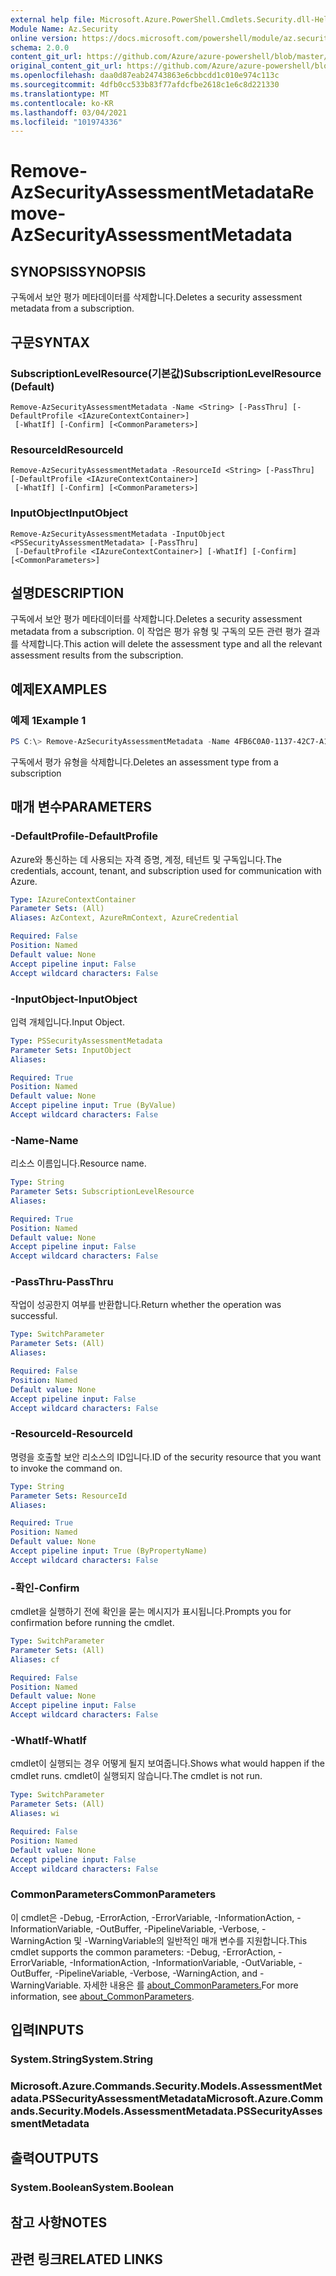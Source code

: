 ```yaml
---
external help file: Microsoft.Azure.PowerShell.Cmdlets.Security.dll-Help.xml
Module Name: Az.Security
online version: https://docs.microsoft.com/powershell/module/az.security/Remove-AzSecurityAssessmentMetadata
schema: 2.0.0
content_git_url: https://github.com/Azure/azure-powershell/blob/master/src/Security/Security/help/Remove-AzSecurityAssessmentMetadata.md
original_content_git_url: https://github.com/Azure/azure-powershell/blob/master/src/Security/Security/help/Remove-AzSecurityAssessmentMetadata.md
ms.openlocfilehash: daa0d87eab24743863e6cbbcdd1c010e974c113c
ms.sourcegitcommit: 4dfb0cc533b83f77afdcfbe2618c1e6c8d221330
ms.translationtype: MT
ms.contentlocale: ko-KR
ms.lasthandoff: 03/04/2021
ms.locfileid: "101974336"
---
```

# <span data-ttu-id="1a2e3-101">Remove-AzSecurityAssessmentMetadata</span><span class="sxs-lookup"><span data-stu-id="1a2e3-101">Remove-AzSecurityAssessmentMetadata</span></span>

## <span data-ttu-id="1a2e3-102">SYNOPSIS</span><span class="sxs-lookup"><span data-stu-id="1a2e3-102">SYNOPSIS</span></span>
<span data-ttu-id="1a2e3-103">구독에서 보안 평가 메타데이터를 삭제합니다.</span><span class="sxs-lookup"><span data-stu-id="1a2e3-103">Deletes a security assessment metadata from a subscription.</span></span>

## <span data-ttu-id="1a2e3-104">구문</span><span class="sxs-lookup"><span data-stu-id="1a2e3-104">SYNTAX</span></span>

### <span data-ttu-id="1a2e3-105">SubscriptionLevelResource(기본값)</span><span class="sxs-lookup"><span data-stu-id="1a2e3-105">SubscriptionLevelResource (Default)</span></span>
```
Remove-AzSecurityAssessmentMetadata -Name <String> [-PassThru] [-DefaultProfile <IAzureContextContainer>]
 [-WhatIf] [-Confirm] [<CommonParameters>]
```

### <span data-ttu-id="1a2e3-106">ResourceId</span><span class="sxs-lookup"><span data-stu-id="1a2e3-106">ResourceId</span></span>
```
Remove-AzSecurityAssessmentMetadata -ResourceId <String> [-PassThru] [-DefaultProfile <IAzureContextContainer>]
 [-WhatIf] [-Confirm] [<CommonParameters>]
```

### <span data-ttu-id="1a2e3-107">InputObject</span><span class="sxs-lookup"><span data-stu-id="1a2e3-107">InputObject</span></span>
```
Remove-AzSecurityAssessmentMetadata -InputObject <PSSecurityAssessmentMetadata> [-PassThru]
 [-DefaultProfile <IAzureContextContainer>] [-WhatIf] [-Confirm] [<CommonParameters>]
```

## <span data-ttu-id="1a2e3-108">설명</span><span class="sxs-lookup"><span data-stu-id="1a2e3-108">DESCRIPTION</span></span>
<span data-ttu-id="1a2e3-109">구독에서 보안 평가 메타데이터를 삭제합니다.</span><span class="sxs-lookup"><span data-stu-id="1a2e3-109">Deletes a security assessment metadata from a subscription.</span></span> <span data-ttu-id="1a2e3-110">이 작업은 평가 유형 및 구독의 모든 관련 평가 결과를 삭제합니다.</span><span class="sxs-lookup"><span data-stu-id="1a2e3-110">This action will delete the assessment type and all the relevant assessment results from the subscription.</span></span>

## <span data-ttu-id="1a2e3-111">예제</span><span class="sxs-lookup"><span data-stu-id="1a2e3-111">EXAMPLES</span></span>

### <span data-ttu-id="1a2e3-112">예제 1</span><span class="sxs-lookup"><span data-stu-id="1a2e3-112">Example 1</span></span>
```powershell
PS C:\> Remove-AzSecurityAssessmentMetadata -Name 4FB6C0A0-1137-42C7-A1C7-4BD37C91DE8D
```

<span data-ttu-id="1a2e3-113">구독에서 평가 유형을 삭제합니다.</span><span class="sxs-lookup"><span data-stu-id="1a2e3-113">Deletes an assessment type from a subscription</span></span>

## <span data-ttu-id="1a2e3-114">매개 변수</span><span class="sxs-lookup"><span data-stu-id="1a2e3-114">PARAMETERS</span></span>

### <span data-ttu-id="1a2e3-115">-DefaultProfile</span><span class="sxs-lookup"><span data-stu-id="1a2e3-115">-DefaultProfile</span></span>
<span data-ttu-id="1a2e3-116">Azure와 통신하는 데 사용되는 자격 증명, 계정, 테넌트 및 구독입니다.</span><span class="sxs-lookup"><span data-stu-id="1a2e3-116">The credentials, account, tenant, and subscription used for communication with Azure.</span></span>

```yaml
Type: IAzureContextContainer
Parameter Sets: (All)
Aliases: AzContext, AzureRmContext, AzureCredential

Required: False
Position: Named
Default value: None
Accept pipeline input: False
Accept wildcard characters: False
```

### <span data-ttu-id="1a2e3-117">-InputObject</span><span class="sxs-lookup"><span data-stu-id="1a2e3-117">-InputObject</span></span>
<span data-ttu-id="1a2e3-118">입력 개체입니다.</span><span class="sxs-lookup"><span data-stu-id="1a2e3-118">Input Object.</span></span>

```yaml
Type: PSSecurityAssessmentMetadata
Parameter Sets: InputObject
Aliases:

Required: True
Position: Named
Default value: None
Accept pipeline input: True (ByValue)
Accept wildcard characters: False
```

### <span data-ttu-id="1a2e3-119">-Name</span><span class="sxs-lookup"><span data-stu-id="1a2e3-119">-Name</span></span>
<span data-ttu-id="1a2e3-120">리소스 이름입니다.</span><span class="sxs-lookup"><span data-stu-id="1a2e3-120">Resource name.</span></span>

```yaml
Type: String
Parameter Sets: SubscriptionLevelResource
Aliases:

Required: True
Position: Named
Default value: None
Accept pipeline input: False
Accept wildcard characters: False
```

### <span data-ttu-id="1a2e3-121">-PassThru</span><span class="sxs-lookup"><span data-stu-id="1a2e3-121">-PassThru</span></span>
<span data-ttu-id="1a2e3-122">작업이 성공한지 여부를 반환합니다.</span><span class="sxs-lookup"><span data-stu-id="1a2e3-122">Return whether the operation was successful.</span></span>

```yaml
Type: SwitchParameter
Parameter Sets: (All)
Aliases:

Required: False
Position: Named
Default value: None
Accept pipeline input: False
Accept wildcard characters: False
```

### <span data-ttu-id="1a2e3-123">-ResourceId</span><span class="sxs-lookup"><span data-stu-id="1a2e3-123">-ResourceId</span></span>
<span data-ttu-id="1a2e3-124">명령을 호출할 보안 리소스의 ID입니다.</span><span class="sxs-lookup"><span data-stu-id="1a2e3-124">ID of the security resource that you want to invoke the command on.</span></span>

```yaml
Type: String
Parameter Sets: ResourceId
Aliases:

Required: True
Position: Named
Default value: None
Accept pipeline input: True (ByPropertyName)
Accept wildcard characters: False
```

### <span data-ttu-id="1a2e3-125">-확인</span><span class="sxs-lookup"><span data-stu-id="1a2e3-125">-Confirm</span></span>
<span data-ttu-id="1a2e3-126">cmdlet을 실행하기 전에 확인을 묻는 메시지가 표시됩니다.</span><span class="sxs-lookup"><span data-stu-id="1a2e3-126">Prompts you for confirmation before running the cmdlet.</span></span>

```yaml
Type: SwitchParameter
Parameter Sets: (All)
Aliases: cf

Required: False
Position: Named
Default value: None
Accept pipeline input: False
Accept wildcard characters: False
```

### <span data-ttu-id="1a2e3-127">-WhatIf</span><span class="sxs-lookup"><span data-stu-id="1a2e3-127">-WhatIf</span></span>
<span data-ttu-id="1a2e3-128">cmdlet이 실행되는 경우 어떻게 될지 보여줍니다.</span><span class="sxs-lookup"><span data-stu-id="1a2e3-128">Shows what would happen if the cmdlet runs.</span></span>
<span data-ttu-id="1a2e3-129">cmdlet이 실행되지 않습니다.</span><span class="sxs-lookup"><span data-stu-id="1a2e3-129">The cmdlet is not run.</span></span>

```yaml
Type: SwitchParameter
Parameter Sets: (All)
Aliases: wi

Required: False
Position: Named
Default value: None
Accept pipeline input: False
Accept wildcard characters: False
```

### <span data-ttu-id="1a2e3-130">CommonParameters</span><span class="sxs-lookup"><span data-stu-id="1a2e3-130">CommonParameters</span></span>
<span data-ttu-id="1a2e3-131">이 cmdlet은 -Debug, -ErrorAction, -ErrorVariable, -InformationAction, -InformationVariable, -OutBuffer, -PipelineVariable, -Verbose, -WarningAction 및 -WarningVariable의 일반적인 매개 변수를 지원합니다.</span><span class="sxs-lookup"><span data-stu-id="1a2e3-131">This cmdlet supports the common parameters: -Debug, -ErrorAction, -ErrorVariable, -InformationAction, -InformationVariable, -OutVariable, -OutBuffer, -PipelineVariable, -Verbose, -WarningAction, and -WarningVariable.</span></span> <span data-ttu-id="1a2e3-132">자세한 내용은 를 [about_CommonParameters.](http://go.microsoft.com/fwlink/?LinkID=113216)</span><span class="sxs-lookup"><span data-stu-id="1a2e3-132">For more information, see [about_CommonParameters](http://go.microsoft.com/fwlink/?LinkID=113216).</span></span>

## <span data-ttu-id="1a2e3-133">입력</span><span class="sxs-lookup"><span data-stu-id="1a2e3-133">INPUTS</span></span>

### <span data-ttu-id="1a2e3-134">System.String</span><span class="sxs-lookup"><span data-stu-id="1a2e3-134">System.String</span></span>

### <span data-ttu-id="1a2e3-135">Microsoft.Azure.Commands.Security.Models.AssessmentMetadata.PSSecurityAssessmentMetadata</span><span class="sxs-lookup"><span data-stu-id="1a2e3-135">Microsoft.Azure.Commands.Security.Models.AssessmentMetadata.PSSecurityAssessmentMetadata</span></span>

## <span data-ttu-id="1a2e3-136">출력</span><span class="sxs-lookup"><span data-stu-id="1a2e3-136">OUTPUTS</span></span>

### <span data-ttu-id="1a2e3-137">System.Boolean</span><span class="sxs-lookup"><span data-stu-id="1a2e3-137">System.Boolean</span></span>

## <span data-ttu-id="1a2e3-138">참고 사항</span><span class="sxs-lookup"><span data-stu-id="1a2e3-138">NOTES</span></span>

## <span data-ttu-id="1a2e3-139">관련 링크</span><span class="sxs-lookup"><span data-stu-id="1a2e3-139">RELATED LINKS</span></span>
